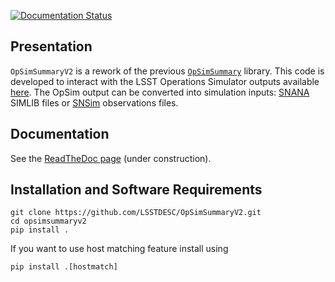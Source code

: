 [![Documentation Status](https://readthedocs.org/projects/opsimsummaryv2/badge/?version=latest)](https://opsimsummaryv2.readthedocs.io/en/latest/?badge=latest)

## Presentation
`OpSimSummaryV2` is a rework of the previous [`OpSimSummary`](https://github.com/LSSTDESC/OpSimSummary) library. This code is developed to interact with the LSST Operations Simulator outputs available [here](http://astro-lsst-01.astro.washington.edu:8080/?runId=1). The OpSim output can be converted into simulation inputs: [SNANA](https://github.com/RickKessler/SNANA) SIMLIB files or [SNSim](https://github.com/bastiencarreres/snsim) observations files.

## Documentation
See the [ReadTheDoc page](https://opsimsummaryv2.readthedocs.io/en/latest/installation.html) (under construction).

## Installation  and Software Requirements

```
git clone https://github.com/LSSTDESC/OpSimSummaryV2.git
cd opsimsummaryv2
pip install .
```
If you want to use host matching feature install using
```
pip install .[hostmatch]
```
